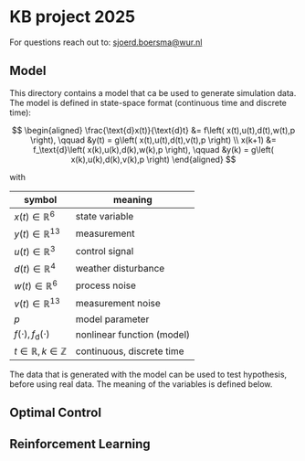 # KB project 2025

For questions reach out to: sjoerd.boersma@wur.nl


## Model 
This directory contains a model that ca be used to generate simulation data. The model is defined in state-space format (continuous time and discrete time):

$$
\begin{aligned}
\frac{\text{d}x(t)}{\text{d}t} &= f\left( x(t),u(t),d(t),w(t),p \right), \qquad  &y(t) = g\left( x(t),u(t),d(t),v(t),p \right) \\
x(k+1) &= f_\text{d}\left( x(k),u(k),d(k),w(k),p \right), \qquad &y(k) = g\left( x(k),u(k),d(k),v(k),p \right)
\end{aligned}
$$

with

symbol|meaning
---|---
$x(t) \in \mathbb{R}^6$|state variable
$y(t) \in \mathbb{R}^{13}$|measurement
$u(t) \in \mathbb{R}^3$|control signal
$d(t) \in \mathbb{R}^4$|weather disturbance
$w(t)\in \mathbb{R}^6$|process noise 
$v(t)\in \mathbb{R}^{13}$|measurement noise
$p$|model parameter
$f(\cdot),f_\text{d}(\cdot)$|nonlinear function (model)
$t \in \mathbb{R},k \in \mathbb{Z}$|continuous, discrete time

The data that is generated with the model can be used to test hypothesis, before using real data. The meaning of the variables is defined below.



## Optimal Control


## Reinforcement Learning

